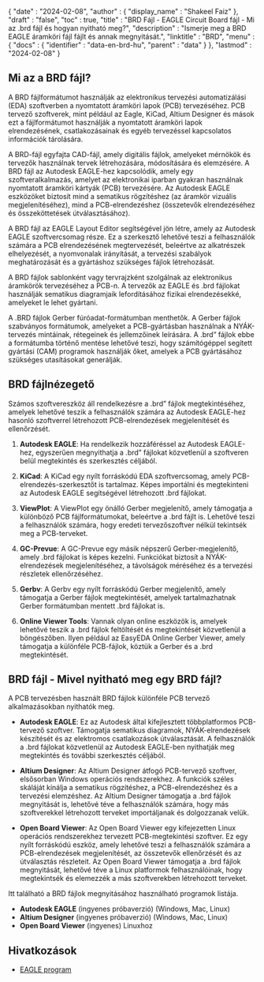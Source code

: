 {
  "date" : "2024-02-08",
  "author" : {
    "display_name" : "Shakeel Faiz"
},
  "draft" : "false",
  "toc" : true,
  "title" : "BRD Fájl - EAGLE Circuit Board fájl - Mi az .brd fájl és hogyan nyitható meg?",
  "description" : "Ismerje meg a BRD EAGLE áramköri fájl fájlt és annak megnyitását.",
  "linktitle" : "BRD",
  "menu" : {
    "docs" : {
      "identifier" : "data-en-brd-hu",
      "parent" : "data"
}
},
  "lastmod" : "2024-02-08"
}

## Mi az a BRD fájl?

A BRD fájlformátumot használják az elektronikus tervezési automatizálási (EDA) szoftverben a nyomtatott áramköri lapok (PCB) tervezéséhez. PCB tervező szoftverek, mint például az Eagle, KiCad, Altium Designer és mások ezt a fájlformátumot használják a nyomtatott áramköri lapok elrendezésének, csatlakozásainak és egyéb tervezéssel kapcsolatos információk tárolására.

A BRD-fájl egyfajta CAD-fájl, amely digitális fájlok, amelyeket mérnökök és tervezők használnak tervek létrehozására, módosítására és elemzésére. A BRD fájl az Autodesk EAGLE-hez kapcsolódik, amely egy szoftveralkalmazás, amelyet az elektronikai iparban gyakran használnak nyomtatott áramköri kártyák (PCB) tervezésére. Az Autodesk EAGLE eszközöket biztosít mind a sematikus rögzítéshez (az áramkör vizuális megjelenítéséhez), mind a PCB-elrendezéshez (összetevők elrendezéséhez és összeköttetések útválasztásához).

A BRD fájl az EAGLE Layout Editor segítségével jön létre, amely az Autodesk EAGLE szoftvercsomag része. Ez a szerkesztő lehetővé teszi a felhasználók számára a PCB elrendezésének megtervezését, beleértve az alkatrészek elhelyezését, a nyomvonalak irányítását, a tervezési szabályok meghatározását és a gyártáshoz szükséges fájlok létrehozását.

A BRD fájlok sablonként vagy tervrajzként szolgálnak az elektronikus áramkörök tervezéséhez a PCB-n. A tervezők az EAGLE és .brd fájlokat használják sematikus diagramjaik lefordításához fizikai elrendezésekké, amelyeket le lehet gyártani.

A .BRD fájlok Gerber fúróadat-formátumban menthetők. A Gerber fájlok szabványos formátumok, amelyeket a PCB-gyártásban használnak a NYÁK-tervezés mintáinak, rétegeinek és jellemzőinek leírására. A .brd” fájlok ebbe a formátumba történő mentése lehetővé teszi, hogy számítógéppel segített gyártási (CAM) programok használják őket, amelyek a PCB gyártásához szükséges utasításokat generálják.

## BRD fájlnézegető

Számos szoftvereszköz áll rendelkezésre a .brd” fájlok megtekintéséhez, amelyek lehetővé teszik a felhasználók számára az Autodesk EAGLE-hez hasonló szoftverrel létrehozott PCB-elrendezések megjelenítését és ellenőrzését.

1.  **Autodesk EAGLE**: Ha rendelkezik hozzáféréssel az Autodesk EAGLE-hez, egyszerűen megnyithatja a .brd” fájlokat közvetlenül a szoftveren belül megtekintés és szerkesztés céljából.
    
2.  **KiCad**: A KiCad egy nyílt forráskódú EDA szoftvercsomag, amely PCB-elrendezés-szerkesztőt is tartalmaz. Képes importálni és megtekinteni az Autodesk EAGLE segítségével létrehozott .brd fájlokat.
    
3.  **ViewPlot**: A ViewPlot egy önálló Gerber megjelenítő, amely támogatja a különböző PCB fájlformátumokat, beleértve a .brd fájlt is. Lehetővé teszi a felhasználók számára, hogy eredeti tervezőszoftver nélkül tekintsék meg a PCB-terveket.
    
4.  **GC-Prevue**: A GC-Prevue egy másik népszerű Gerber-megjelenítő, amely .brd fájlokat is képes kezelni. Funkciókat biztosít a NYÁK-elrendezések megjelenítéséhez, a távolságok méréséhez és a tervezési részletek ellenőrzéséhez.
    
5.  **Gerbv**: A Gerbv egy nyílt forráskódú Gerber megjelenítő, amely támogatja a Gerber fájlok megtekintését, amelyek tartalmazhatnak Gerber formátumban mentett .brd fájlokat is.
    
6.  **Online Viewer Tools**: Vannak olyan online eszközök is, amelyek lehetővé teszik a .brd fájlok feltöltését és megtekintését közvetlenül a böngészőben. Ilyen például az EasyEDA Online Gerber Viewer, amely támogatja a különféle PCB-fájlok, köztük a Gerber és a .brd megtekintését.

## BRD fájl - Mivel nyitható meg egy BRD fájl?

A PCB tervezésben használt BRD fájlok különféle PCB tervező alkalmazásokban nyithatók meg.

- **Autodesk EAGLE**: Ez az Autodesk által kifejlesztett többplatformos PCB-tervező szoftver. Támogatja sematikus diagramok, NYÁK-elrendezések készítését és az elektromos csatlakozások útválasztását. A felhasználók a .brd fájlokat közvetlenül az Autodesk EAGLE-ben nyithatják meg megtekintés és további szerkesztés céljából.
    
- **Altium Designer**: Az Altium Designer átfogó PCB-tervező szoftver, elsősorban Windows operációs rendszerekhez. A funkciók széles skáláját kínálja a sematikus rögzítéshez, a PCB-elrendezéshez és a tervezési elemzéshez. Az Altium Designer támogatja a .brd fájlok megnyitását is, lehetővé téve a felhasználók számára, hogy más szoftverekkel létrehozott terveket importáljanak és dolgozzanak velük.
    
- **Open Board Viewer**: Az Open Board Viewer egy kifejezetten Linux operációs rendszerekhez tervezett PCB-megtekintési szoftver. Ez egy nyílt forráskódú eszköz, amely lehetővé teszi a felhasználók számára a PCB-elrendezések megjelenítését, az összetevők ellenőrzését és az útválasztás részleteit. Az Open Board Viewer támogatja a .brd fájlok megnyitását, lehetővé téve a Linux platformok felhasználóinak, hogy megtekintsék és elemezzék a más szoftverekben létrehozott terveket.

Itt található a BRD fájlok megnyitásához használható programok listája.

- **Autodesk EAGLE** (ingyenes próbaverzió) (Windows, Mac, Linux)
- **Altium Designer** (ingyenes próbaverzió) (Windows, Mac, Linux)
- **Open Board Viewer** (ingyenes) Linuxhoz

## Hivatkozások
* [EAGLE program](https://en.wikipedia.org/wiki/EAGLE_(program))


